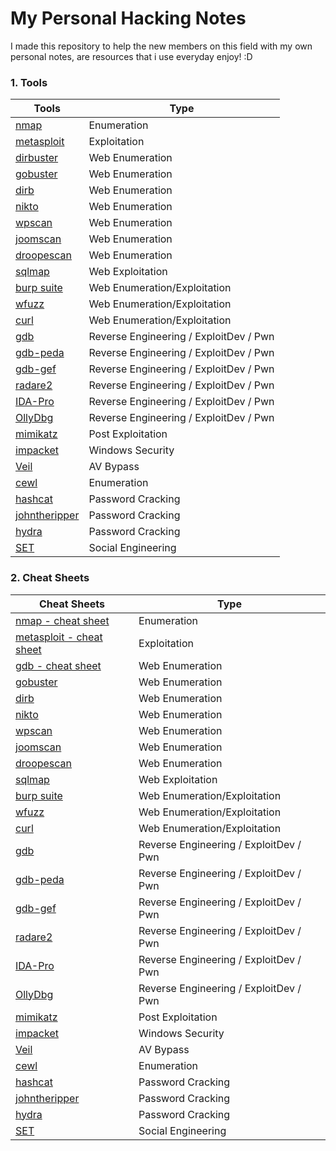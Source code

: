 # My Personal Hacking Notes
I made this repository to help the new members on this field with my own personal notes, are resources that i use everyday enjoy! :D

### 1. Tools

Tools | Type
---- | ----
[nmap](https://github.com/ashishb/android-security-awesome) 			| Enumeration
[metasploit](https://github.com/paragonie/awesome-appsec)								| Exploitation
[dirbuster](https://github.com/djadmin/awesome-bug-bounty) 						| Web Enumeration
[gobuster](https://github.com/apsdehal/awesome-ctf) 										| Web Enumeration
[dirb](https://github.com/joe-shenouda/awesome-cyber-skills) | Web Enumeration
[nikto](https://github.com/devsecops/awesome-devsecops) 						| Web Enumeration
[wpscan](https://github.com/FabioBaroni/awesome-exploit-development) 	| Web Enumeration
[joomscan](https://github.com/secfigo/Awesome-Fuzzing) 								| Web Enumeration
[droopescan](https://github.com/carpedm20/awesome-hacking) 						| Web Enumeration
[sqlmap](https://github.com/vitalysim/Awesome-Hacking-Resources)          | Web Exploitation
[burp suite](https://github.com/paralax/awesome-honeypots) 							| Web Enumeration/Exploitation
[wfuzz](https://github.com/meirwah/awesome-incident-response) 			| Web Enumeration/Exploitation
[curl](https://github.com/meirwah/awesome-incident-response) 			| Web Enumeration/Exploitation
[gdb](https://github.com/hslatman/awesome-industrial-control-system-security)      | Reverse Engineering / ExploitDev / Pwn
[gdb-peda](https://github.com/onlurking/awesome-infosec) 							| Reverse Engineering / ExploitDev / Pwn
[gdb-gef](https://github.com/nebgnahz/awesome-iot-hacks) 							| Reverse Engineering / ExploitDev / Pwn
[radare2](https://github.com/rshipp/awesome-malware-analysis) 				| Reverse Engineering / ExploitDev / Pwn
[IDA-Pro](https://github.com/jivoi/awesome-osint) 									 | Reverse Engineering / ExploitDev / Pwn
[OllyDbg](https://github.com/ashishb/osx-and-ios-security-awesome) 	| Reverse Engineering / ExploitDev / Pwn
[mimikatz](https://github.com/caesar0301/awesome-pcaptools) 						| Post Exploitation
[impacket](https://github.com/enaqx/awesome-pentest) 								| Windows Security
[Veil](https://github.com/ziadoz/awesome-php#security) 						| AV Bypass
[cewl](https://github.com/yeyintminthuhtut/Awesome-Red-Teaming) | Enumeration
[hashcat](https://github.com/fdivrp/awesome-reversing) 						| Password Cracking
[johntheripper](https://github.com/PaulSec/awesome-sec-talks) 							| Password Cracking
[hydra](https://github.com/danielmiessler/SecLists) 								| Password Cracking
[SET](https://github.com/sbilly/awesome-security) 								| Social Engineering 

### 2. Cheat Sheets

Cheat Sheets | Type
---- | ----
[nmap - cheat sheet](https://github.com/ashishb/android-security-awesome) 			| Enumeration
[metasploit - cheat sheet](https://github.com/paragonie/awesome-appsec)								| Exploitation
[gdb - cheat sheet](https://github.com/djadmin/awesome-bug-bounty) 						| Web Enumeration
[gobuster](https://github.com/apsdehal/awesome-ctf) 										| Web Enumeration
[dirb](https://github.com/joe-shenouda/awesome-cyber-skills) | Web Enumeration
[nikto](https://github.com/devsecops/awesome-devsecops) 						| Web Enumeration
[wpscan](https://github.com/FabioBaroni/awesome-exploit-development) 	| Web Enumeration
[joomscan](https://github.com/secfigo/Awesome-Fuzzing) 								| Web Enumeration
[droopescan](https://github.com/carpedm20/awesome-hacking) 						| Web Enumeration
[sqlmap](https://github.com/vitalysim/Awesome-Hacking-Resources)          | Web Exploitation
[burp suite](https://github.com/paralax/awesome-honeypots) 							| Web Enumeration/Exploitation
[wfuzz](https://github.com/meirwah/awesome-incident-response) 			| Web Enumeration/Exploitation
[curl](https://github.com/meirwah/awesome-incident-response) 			| Web Enumeration/Exploitation
[gdb](https://github.com/hslatman/awesome-industrial-control-system-security)      | Reverse Engineering / ExploitDev / Pwn
[gdb-peda](https://github.com/onlurking/awesome-infosec) 							| Reverse Engineering / ExploitDev / Pwn
[gdb-gef](https://github.com/nebgnahz/awesome-iot-hacks) 							| Reverse Engineering / ExploitDev / Pwn
[radare2](https://github.com/rshipp/awesome-malware-analysis) 				| Reverse Engineering / ExploitDev / Pwn
[IDA-Pro](https://github.com/jivoi/awesome-osint) 									 | Reverse Engineering / ExploitDev / Pwn
[OllyDbg](https://github.com/ashishb/osx-and-ios-security-awesome) 	| Reverse Engineering / ExploitDev / Pwn
[mimikatz](https://github.com/caesar0301/awesome-pcaptools) 						| Post Exploitation
[impacket](https://github.com/enaqx/awesome-pentest) 								| Windows Security
[Veil](https://github.com/ziadoz/awesome-php#security) 						| AV Bypass
[cewl](https://github.com/yeyintminthuhtut/Awesome-Red-Teaming) | Enumeration
[hashcat](https://github.com/fdivrp/awesome-reversing) 						| Password Cracking
[johntheripper](https://github.com/PaulSec/awesome-sec-talks) 							| Password Cracking
[hydra](https://github.com/danielmiessler/SecLists) 								| Password Cracking
[SET](https://github.com/sbilly/awesome-security) 								| Social Engineering 
